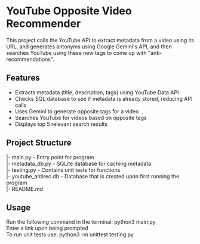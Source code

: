 # YouTube Opposite Video Recommender

This project calls the YouTube API to extract metadata from a video using its URL, and generates antonyms using 
Google Gemini's API, and then searches YouTube using these new tags to come up with "anti-recommendations".
## Features
- Extracts metadata (title, description, tags) using YouTube Data API
- Checks SQL database to see if metadata is already stored, reducing API calls
- Uses Gemini to generate opposite tags for a video
- Searches YouTube for videos based on opposite tags
- Displays top 5 relevant search results
## Project Structure
|- main.py - Entry point for program  
|- metadata_db.py - SQLite database for caching metadata   
|- testing.py - Contains unit tests for functions  
|- youtube_antirec.db - Database that is created upon first running the program   
|- README.md  

## Usage
Run the following command in the terminal: python3 main.py  
Enter a link upon being prompted  
To run unit tests use: python3 -m unittest testing.py 
